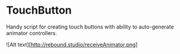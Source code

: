 # TouchButton
Handy script for creating touch buttons with ability to auto-generate animator controllers.

![Alt text][http://rebound.studio/receiveAnimator.png]
